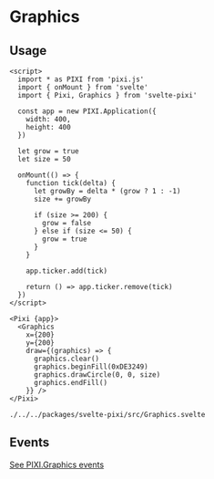 # Graphics

## Usage

```example
<script>
  import * as PIXI from 'pixi.js'
  import { onMount } from 'svelte'
  import { Pixi, Graphics } from 'svelte-pixi'

  const app = new PIXI.Application({
    width: 400,
    height: 400
  })

  let grow = true
  let size = 50

  onMount(() => {
    function tick(delta) {
      let growBy = delta * (grow ? 1 : -1)
      size += growBy

      if (size >= 200) {
        grow = false
      } else if (size <= 50) {
        grow = true
      }
    }

    app.ticker.add(tick)

    return () => app.ticker.remove(tick)
  })
</script>

<Pixi {app}>
  <Graphics
    x={200}
    y={200}
    draw={(graphics) => {
      graphics.clear()
      graphics.beginFill(0xDE3249)
      graphics.drawCircle(0, 0, size)
      graphics.endFill()
    }} />
</Pixi>
```

```properties pixiUrl:PIXI.Graphics.html
./../../packages/svelte-pixi/src/Graphics.svelte
```

## Events

[See PIXI.Graphics events](https://pixijs.download/release/docs/PIXI.Graphics.html#event:added)
